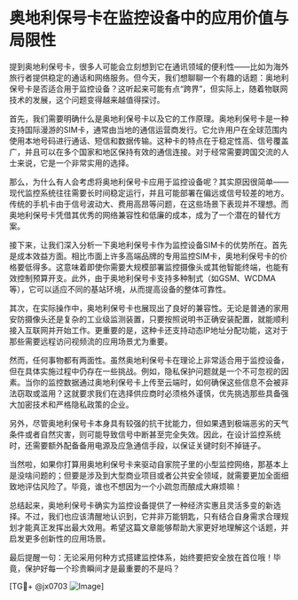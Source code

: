 # 奥地利保号卡在监控设备中的应用价值与局限性

提到奥地利保号卡，很多人可能会立刻想到它在通讯领域的便利性——比如为海外旅行者提供稳定的通话和网络服务。但今天，我们想聊聊一个有趣的话题：奥地利保号卡是否适合用于监控设备？这听起来可能有点“跨界”，但实际上，随着物联网技术的发展，这个问题变得越来越值得探讨。

首先，我们需要明确什么是奥地利保号卡以及它的工作原理。奥地利保号卡是一种支持国际漫游的SIM卡，通常由当地的通信运营商发行。它允许用户在全球范围内使用本地号码进行通话、短信和数据传输。这种卡的特点在于稳定性高、信号覆盖广，并且可以在多个国家和地区保持有效的通信连接。对于经常需要跨国交流的人士来说，它是一个非常实用的选择。

那么，为什么有人会考虑将奥地利保号卡应用于监控设备呢？其实原因很简单——现代监控系统往往需要长时间稳定运行，并且可能部署在偏远或信号较差的地方。传统的手机卡由于信号波动大、费用高昂等问题，在这些场景下表现并不理想。而奥地利保号卡凭借其优秀的网络兼容性和低廉的成本，成为了一个潜在的替代方案。

接下来，让我们深入分析一下奥地利保号卡作为监控设备SIM卡的优势所在。首先是成本效益方面。相比市面上许多高端品牌的专用监控SIM卡，奥地利保号卡的价格要低得多。这意味着即使你需要大规模部署监控摄像头或其他智能终端，也能有效控制预算开支。此外，由于奥地利保号卡支持多种制式（如GSM、WCDMA等），它可以适应不同的基站环境，从而提高设备的整体可靠性。

其次，在实际操作中，奥地利保号卡也展现出了良好的兼容性。无论是普通的家用安防摄像头还是复杂的工业级监测装置，只要按照说明书正确安装配置，就能顺利接入互联网并开始工作。更重要的是，这种卡还支持动态IP地址分配功能，这对于那些需要远程访问视频流的应用场景尤为重要。

然而，任何事物都有两面性。虽然奥地利保号卡在理论上非常适合用于监控设备，但在具体实施过程中仍存在一些挑战。例如，隐私保护问题就是一个不可忽视的因素。当你的监控数据通过奥地利保号卡上传至云端时，如何确保这些信息不会被非法窃取或滥用？这就要求我们在选择供应商时必须格外谨慎，优先挑选那些具备强大加密技术和严格隐私政策的企业。

另外，尽管奥地利保号卡本身具有较强的抗干扰能力，但如果遇到极端恶劣的天气条件或者自然灾害，则可能导致信号中断甚至完全失效。因此，在设计监控系统时，还需要额外配备备用电源及应急通信手段，以保证关键时刻不掉链子。

当然啦，如果你打算用奥地利保号卡来驱动自家院子里的小型监控网络，那基本上是没啥问题的；但要是涉及到大型商业项目或者公共安全领域，就需要更加全面细致地评估风险了。毕竟，谁也不想因为一个小疏忽而酿成大麻烦嘛！

总结起来，奥地利保号卡确实为监控设备提供了一种经济实惠且灵活多变的新选择。不过，我们也应该清醒地认识到，它并非万能钥匙，只有结合自身需求合理规划才能真正发挥出最大效用。希望这篇文章能够帮助大家更好地理解这个话题，并启发更多创新性的应用场景。

最后提醒一句：无论采用何种方式搭建监控体系，始终要把安全放在首位哦！毕竟，保护好每一个珍贵瞬间才是最重要的不是吗？

[TG💪+ @jx0703 ![Image](https://github.com/user-attachments/assets/dbca1d08-cadb-493c-b0ec-ad6f7a83f270)]